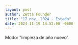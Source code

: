 ```yaml
---
layout: post
author: Zetta Founder
title: "17 nov, 2024 - Estado"
date: 2024-11-19 14:52:00 -0600
---
```


Modo: "limpieza de año nuevo".